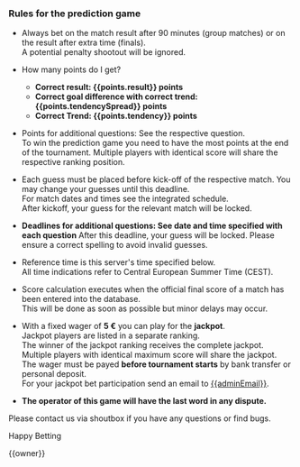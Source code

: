 ### Rules for the prediction game

- Always bet on the match result after 90 minutes (group matches) or on the result after extra time (finals).  
A potential penalty shootout will be ignored.

- How many points do I get?
  - **Correct result: {{points.result}} points**
  - **Correct goal difference with correct trend: {{points.tendencySpread}} points**
  - **Correct Trend: {{points.tendency}} points**


- Points for additional questions: See the respective question.  
To win the prediction game you need to have the most points at the end of the tournament. Multiple players with identical score will share the respective ranking position.

- Each guess must be placed before kick-off of the respective match. You may change your guesses until this deadline.  
For match dates and times see the integrated schedule.  
After kickoff, your guess for the relevant match will be locked.

- **Deadlines for additional questions: See date and time specified with each question**
After this deadline, your guess will be locked. Please ensure a correct spelling to avoid invalid guesses.

- Reference time is this server's time specified below.  
All time indications refer to Central European Summer Time (CEST).

- Score calculation executes when the official final score of a match has been entered into the database.  
This will be done as soon as possible but minor delays may occur.

- With a fixed wager of **5 €** you can play for the **jackpot**.  
Jackpot players are listed in a separate ranking.  
The winner of the jackpot ranking receives the complete jackpot. Multiple players with identical maximum score will share the jackpot.  
The wager must be payed **before tournament starts** by bank transfer or personal deposit.  
For your jackpot bet participation send an email to <a href="mailto:{{adminEmail}}">{{adminEmail}}</a>.

- **The operator of this game will have the last word in any dispute.**

Please contact us via shoutbox if you have any questions or find bugs.

Happy Betting

{{owner}}

